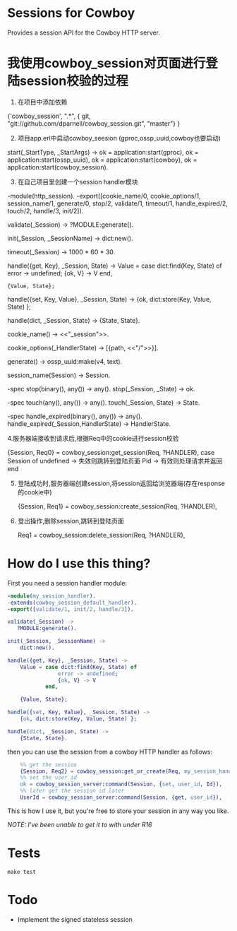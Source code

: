 # Sessions for Cowboy
Provides a session API for the Cowboy HTTP server.

# 我使用cowboy_session对页面进行登陆session校验的过程

1. 在项目中添加依赖
   
{'cowboy_session', ".*", { git, "git://github.com/dparnell/cowboy_session.git", "master"} }

2. 项目app.erl中启动cowboy_seesion (gproc,ossp_uuid,cowboy也要启动)

start(_StartType, _StartArgs) ->
    ok = application:start(gproc),
    ok = application:start(ossp_uuid),
    ok = application:start(cowboy),
    ok = application:start(cowboy_session).

3. 在自己项目里创建一个session handler模块

-module(http_session).
-export([cookie_name/0, cookie_options/1, session_name/1, generate/0, stop/2, validate/1,
         timeout/1, handle_expired/2, touch/2, handle/3, init/2]).

validate(_Session) ->
   ?MODULE:generate().

init(_Session, _SessionName) ->
    dict:new().

timeout(_Session) ->
    1000 * 60 * 30.

handle({get, Key}, _Session, State) ->
    Value = case dict:find(Key, State) of
                error -> undefined;
                {ok, V} -> V
            end,

    {Value, State};

handle({set, Key, Value}, _Session, State) ->
    {ok, dict:store(Key, Value, State) };

handle(dict, _Session, State) ->
    {State, State}.

cookie_name() ->
    <<"_session">>.

cookie_options(_HandlerState) ->
    [{path, <<"/">>}].

generate() ->
    ossp_uuid:make(v4, text).

session_name(Session) ->
    Session.

-spec stop(binary(), any()) -> any().
stop(_Session, _State) ->
    ok.

-spec touch(any(), any()) -> any().
touch(_Session, State) ->
    State.

-spec handle_expired(binary(), any()) -> any().
handle_expired(_Session,HandlerState) ->
    HandlerState.


4.服务器端接收到请求后,根据Req中的cookie进行session校验

{Session, Req0} = cowboy_session:get_session(Req, ?HANDLER), 
   case Session of
    undefined -> 失效则跳转到登陆页面
    Pid       -> 有效则处理请求并返回
   end

5. 登陆成功时,服务器端创建session,将session返回给浏览器端(存在response的cookie中)

   {Session, Req1} = cowboy_session:create_session(Req, ?HANDLER), 
   
6. 登出操作,删除session,跳转到登陆页面

    Req1 = cowboy_session:delete_session(Req, ?HANDLER),


# How do I use this thing?

First you need a session handler module:

````erlang
-module(my_session_handler).
-extends(cowboy_session_default_handler).
-export([validate/1, init/2, handle/3]).

validate(_Session) ->
   ?MODULE:generate().

init(_Session, _SessionName) ->
    dict:new().

handle({get, Key}, _Session, State) ->
    Value = case dict:find(Key, State) of
                error -> undefined;
                {ok, V} -> V
            end,

    {Value, State};

handle({set, Key, Value}, _Session, State) ->
    {ok, dict:store(Key, Value, State) };

handle(dict, _Session, State) ->
    {State, State}.
````

then you can use the session from a cowboy HTTP handler as follows:

````erlang
    %% get the session
    {Session, Req2} = cowboy_session:get_or_create(Req, my_session_handler),
    %% set the user id
    ok = cowboy_session_server:command(Session, {set, user_id, Id}),
    %% later get the session id later
    UserId = cowboy_session_server:command(Session, {get, user_id}),
````

This is how I use it, but you're free to store your session in any way you like.

*NOTE: I've been unable to get it to with under R16*

# Tests
`make test`

# Todo
* Implement the signed stateless session
